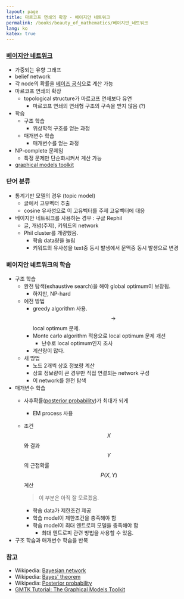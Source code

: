 ```yaml
---
layout: page
title: 마르코프 연쇄의 확장 - 베이지안 네트워크
permalink: /books/beauty_of_mathematics/베이지안_네트워크
lang: ko
katex: true
---
```


### [베이지안 네트워크][wiki-bayesian-network]

* 가중되는 유향 그래프
* belief network
* 각 node의 확률을 [베이즈 공식][wiki-bayes-theorem]으로 계산 가능
* 마르코프 연쇄의 확장
  * topological structure가 마르코프 연쇄보다 유연
    * 마르코프 연쇄의 연쇄형 구조의 구속을 받지 않음 (?)
* 학습
  * 구조 학습
    * 위상학적 구조를 얻는 과정
  * 매개변수 학습
    * 매개변수를 얻는 과정
* NP-complete 문제임
  * 특정 문제만 단순화시켜서 계산 가능
* [graphical models toolkit][gmtk_tutorial]

### 단어 분류

* 통계기반 모델의 경우 (topic model)
  * 글에서 고유벡터 추출
  * cosine 유사성으로 이 고유벡터를 주제 고유벡터에 대응
* 베이지안 네트워크를 사용하는 경우 : 구글 Rephil
  * 글, 개념(주제), 키워드의 network
  * Phil cluster를 개량했음.
    * 학습 data량을 늘림
    * 키워드의 유사성을 text중 동시 발생에서 문맥중 동시 발생으로 변경

### 베이지안 네트워크의 학습

* 구조 학습
  * 완전 탐색(exhaustive search)을 해야 global optimum이 보장됨.
    * 하지만, NP-hard
  * 예전 방법
    * greedy algorithm 사용. $$ \rightarrow $$ local optimum 문제.
    * Monte carlo algorithm 적용으로 local optimum 문제 개선
      * 난수로 local optimum인지 조사
    * 계산량이 많다.
  * 새 방법
    * 노드 2개씩 상호 정보량 계산
    * 상호 정보량이 큰 경우만 직접 연결되는 network 구성
    * 이 network를 완전 탐색
* 매개변수 학습
  * 사후확률([posterior probability][wiki-posterior-probability])가 최대가 되게
    * EM process 사용
  * 조건 $$ X $$ 와 결과 $$ Y $$ 의 근접확률 $$ P(X, Y) $$ 계산

    > 이 부분은 아직 잘 모르겠음.

    * 학습 data가 제한조건 제공
    * 학습 model이 제한조건을 충족해야 함
    * 학습 model이 최대 엔트로피 모델을 충족해야 함
      * 최대 엔트로피 관련 방법을 사용할 수 있음.
* 구조 학습과 매개변수 학습을 반복

### 참고

* Wikipedia: [Bayesian network][wiki-bayesian-network]
* Wikipedia: [Bayes' theorem][wiki-bayes-theorem]
* Wikipedia: [Posterior probability][wiki-posterior-probability]
* [GMTK Tutorial: The Graphical Models Toolkit][gmtk_tutorial]

[wiki-bayesian-network]: https://en.wikipedia.org/wiki/Bayesian_network
[wiki-bayes-theorem]: https://en.wikipedia.org/wiki/Bayes%27_theorem
[wiki-posterior-probability]: https://en.wikipedia.org/wiki/Posterior_probability
[gmtk_tutorial]: https://ptolemy.berkeley.edu/projects/terraswarm/pubs/800.html
